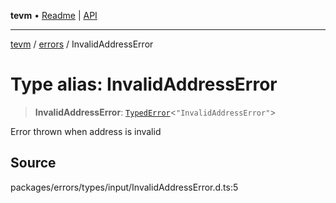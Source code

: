 **tevm** • [Readme](../../README.md) \| [API](../../modules.md)

***

[tevm](../../README.md) / [errors](../README.md) / InvalidAddressError

# Type alias: InvalidAddressError

> **InvalidAddressError**: [`TypedError`](TypedError.md)\<`"InvalidAddressError"`\>

Error thrown when address is invalid

## Source

packages/errors/types/input/InvalidAddressError.d.ts:5
